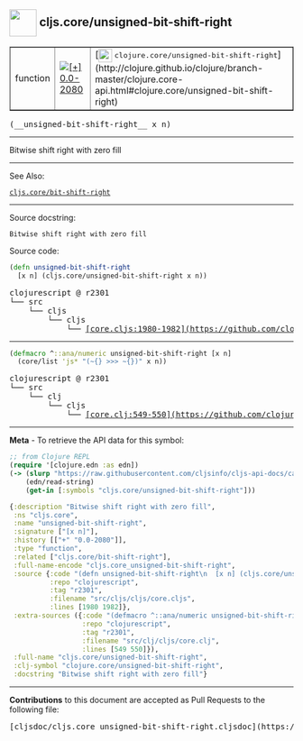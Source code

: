 ## <img width="48px" valign="middle" src="http://i.imgur.com/Hi20huC.png"> cljs.core/unsigned-bit-shift-right

 <table border="1">
<tr>

<td>function</td>
<td><a href="https://github.com/cljsinfo/cljs-api-docs/tree/0.0-2080"><img valign="middle" alt="[+] 0.0-2080" src="https://img.shields.io/badge/+-0.0--2080-lightgrey.svg"></a> </td>
<td>
[<img height="24px" valign="middle" src="http://i.imgur.com/1GjPKvB.png"> <samp>clojure.core/unsigned-bit-shift-right</samp>](http://clojure.github.io/clojure/branch-master/clojure.core-api.html#clojure.core/unsigned-bit-shift-right)
</td>
</tr>
</table>

 <samp>
(__unsigned-bit-shift-right__ x n)<br>
</samp>

---

Bitwise shift right with zero fill

---


See Also:

[`cljs.core/bit-shift-right`](cljs.core_bit-shift-right.md)<br>

---

Source docstring:

```
Bitwise shift right with zero fill
```

Source code:

```clj
(defn unsigned-bit-shift-right
  [x n] (cljs.core/unsigned-bit-shift-right x n))
```

 <pre>
clojurescript @ r2301
└── src
    └── cljs
        └── cljs
            └── <ins>[core.cljs:1980-1982](https://github.com/clojure/clojurescript/blob/r2301/src/cljs/cljs/core.cljs#L1980-L1982)</ins>
</pre>


---

```clj
(defmacro ^::ana/numeric unsigned-bit-shift-right [x n]
  (core/list 'js* "(~{} >>> ~{})" x n))
```

 <pre>
clojurescript @ r2301
└── src
    └── clj
        └── cljs
            └── <ins>[core.clj:549-550](https://github.com/clojure/clojurescript/blob/r2301/src/clj/cljs/core.clj#L549-L550)</ins>
</pre>

---

__Meta__ - To retrieve the API data for this symbol:

```clj
;; from Clojure REPL
(require '[clojure.edn :as edn])
(-> (slurp "https://raw.githubusercontent.com/cljsinfo/cljs-api-docs/catalog/cljs-api.edn")
    (edn/read-string)
    (get-in [:symbols "cljs.core/unsigned-bit-shift-right"]))
```

```clj
{:description "Bitwise shift right with zero fill",
 :ns "cljs.core",
 :name "unsigned-bit-shift-right",
 :signature ["[x n]"],
 :history [["+" "0.0-2080"]],
 :type "function",
 :related ["cljs.core/bit-shift-right"],
 :full-name-encode "cljs.core_unsigned-bit-shift-right",
 :source {:code "(defn unsigned-bit-shift-right\n  [x n] (cljs.core/unsigned-bit-shift-right x n))",
          :repo "clojurescript",
          :tag "r2301",
          :filename "src/cljs/cljs/core.cljs",
          :lines [1980 1982]},
 :extra-sources ({:code "(defmacro ^::ana/numeric unsigned-bit-shift-right [x n]\n  (core/list 'js* \"(~{} >>> ~{})\" x n))",
                  :repo "clojurescript",
                  :tag "r2301",
                  :filename "src/clj/cljs/core.clj",
                  :lines [549 550]}),
 :full-name "cljs.core/unsigned-bit-shift-right",
 :clj-symbol "clojure.core/unsigned-bit-shift-right",
 :docstring "Bitwise shift right with zero fill"}

```

---

__Contributions__ to this document are accepted as Pull Requests to the following file:

 <pre>
[cljsdoc/cljs.core_unsigned-bit-shift-right.cljsdoc](https://github.com/cljsinfo/cljs-api-docs/blob/master/cljsdoc/cljs.core_unsigned-bit-shift-right.cljsdoc)
</pre>

